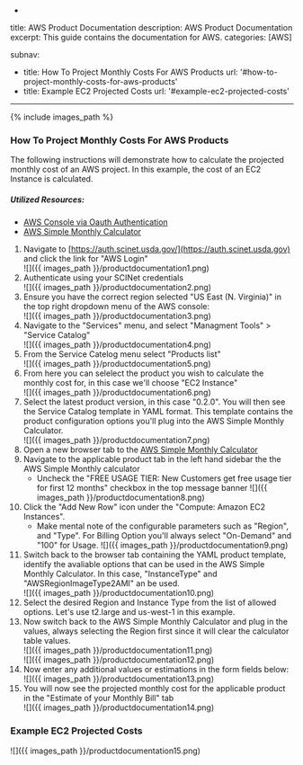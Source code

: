 -
title: AWS Product Documentation
description: AWS Product Documentation
excerpt: This guide contains the documentation for AWS.
categories: [AWS]

subnav:
  - title: How To Project Monthly Costs For AWS Products
    url: '#how-to-project-monthly-costs-for-aws-products'
  - title: Example EC2 Projected Costs
    url: '#example-ec2-projected-costs'


---

{% include images_path %}





### How To Project Monthly Costs For AWS Products

The following instructions will demonstrate how to calculate the projected monthly cost of an AWS project. In this example, the cost of an EC2 Instance is calculated.

##### Utilized Resources:
* [AWS Console via Oauth Authentication](https://auth.scinet.usda.gov)
* [AWS Simple Monthly Calculator](https://calculator.s3.amazonaws.com/index.html)


1. Navigate to [https://auth.scinet.usda.gov/](https://auth.scinet.usda.gov) and click the link for "AWS Login"  
![]({{ images_path }}/productdocumentation1.png)
2. Authenticate using your SCINet credentials  
![]({{ images_path }}/productdocumentation2.png)
3. Ensure you have the correct region selected "US East (N. Virginia)" in the top right dropdown menu of the AWS console:  
![]({{ images_path }}/productdocumentation3.png)
4. Navigate to the "Services" menu, and select "Managment Tools" > "Service Catalog"  
![]({{ images_path }}/productdocumentation4.png)
5. From the Service Catelog menu select "Products list"  
![]({{ images_path }}/productdocumentation5.png)
6. From here you can selelect the product you wish to calculate the monthly cost for, in this case we'll choose "EC2 Instance"  
![]({{ images_path }}/productdocumentation6.png)
7. Select the latest product version, in this case "0.2.0". You will then see the Service Catalog template in YAML format. This template contains the product configuration options you'll plug into the AWS Simple Monthly Calculator.  
![]({{ images_path }}/productdocumentation7.png)
8. Open a new browser tab to the [AWS Simple Monthly Calculator](https://calculator.s3.amazonaws.com/index.html)
9. Navigate to the applicable product tab in the left hand sidebar the the AWS Simple Monthly calculator  
    *  Uncheck the "FREE USAGE TIER: New Customers get free usage tier for first 12 months" checkbox in the top message banner
![]({{ images_path }}/productdocumentation8.png)
10. Click the "Add New Row" icon under the "Compute: Amazon EC2 Instances".  
    *  Make mental note of the configurable parameters such as "Region", and "Type". For Billing Option you'll always select "On-Demand" and "100" for Usage.
![]({{ images_path }}/productdocumentation9.png)
11. Switch back to the browser tab containing the YAML product template, identify the avaliable options that can be used in the AWS Simple Monthly Calculator. In this case, "InstanceType" and "AWSRegionImageType2AMI" an be used.  
![]({{ images_path }}/productdocumentation10.png)
12. Select the desired Region and Instance Type from the list of allowed options. Let's use t2.large and us-west-1 in this example.
13. Now switch back to the AWS Simple Monthly Calculator and plug in the values, always selecting the Region first since it will clear the calculator table values.  
![]({{ images_path }}/productdocumentation11.png)  
![]({{ images_path }}/productdocumentation12.png)
14. Now enter any additional values or estimations in the form fields below:  
![]({{ images_path }}/productdocumentation13.png)
15. You will now see the projected monthly cost for the applicable product in the "Estimate of your Monthly Bill" tab  
![]({{ images_path }}/productdocumentation14.png)

### Example EC2 Projected Costs
![]({{ images_path }}/productdocumentation15.png)

